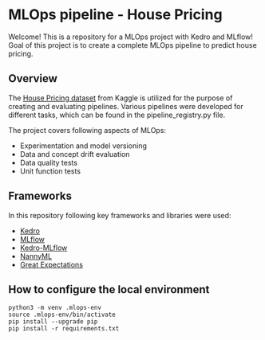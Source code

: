 # MLOps pipeline - House Pricing

Welcome! This is a repository for a MLOps project with Kedro and MLflow!  
Goal of this project is to create a complete MLOps pipeline to predict house pricing.

## Overview
The [House Pricing dataset](https://www.kaggle.com/competitions/house-prices-advanced-regression-techniques/data) from Kaggle is utilized for the purpose of creating and evaluating pipelines. Various pipelines were developed for different tasks, which can be found in the pipeline_registry.py file.

The project covers following aspects of MLOps:
- Experimentation and model versioning
- Data and concept drift evaluation
- Data quality tests
- Unit function tests

## Frameworks
In this repository following key frameworks and libraries were used:
   - [Kedro](https://docs.kedro.org/en/stable/)
   - [MLflow](https://mlflow.org/docs/latest/index.html)
   - [Kedro-MLflow](https://kedro-mlflow.readthedocs.io/en/stable/)
   - [NannyML](https://nannyml.readthedocs.io/en/stable/)
   - [Great Expectations](https://docs.greatexpectations.io/docs/)

## How to configure the local environment
 ```
python3 -m venv .mlops-env
source .mlops-env/bin/activate
pip install --upgrade pip
pip install -r requirements.txt
 ```



